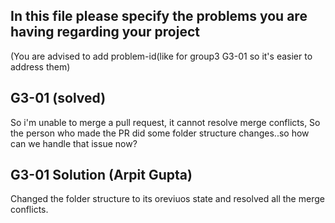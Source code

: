 ## In this file please specify the problems you are having regarding your project
(You are advised to add problem-id(like for group3 G3-01 so it's easier to address them)

## G3-01 (solved)
So i'm unable to merge a pull request, it cannot resolve merge conflicts,
So the person who made the PR did some folder structure changes..so how can we handle that issue now?

## G3-01 Solution (Arpit Gupta)
Changed the folder structure to its oreviuos state and resolved all the merge conflicts.
